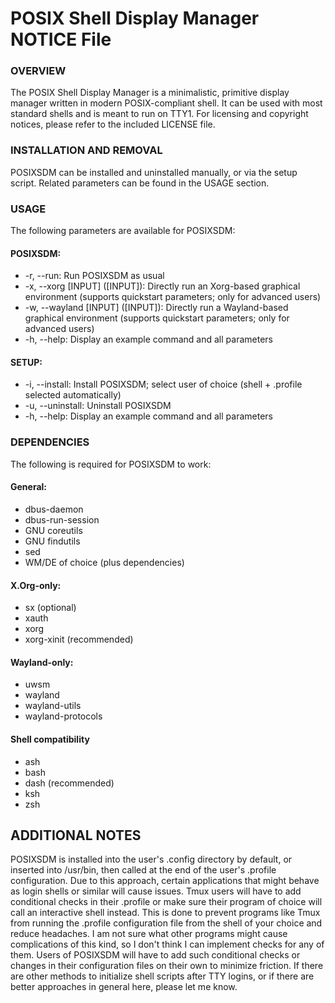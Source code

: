 # POSIX Shell Display Manager NOTICE File

### OVERVIEW
The POSIX Shell Display Manager is a minimalistic, primitive display manager written in modern POSIX-compliant shell.
It can be used with most standard shells and is meant to run on TTY1.
For licensing and copyright notices, please refer to the included LICENSE file.

### INSTALLATION AND REMOVAL
POSIXSDM can be installed and uninstalled manually, or via the setup script.
Related parameters can be found in the USAGE section.

### USAGE
The following parameters are available for POSIXSDM:

#### POSIXSDM:
- -r, --run: Run POSIXSDM as usual
- -x, --xorg [INPUT] ([INPUT]): Directly run an Xorg-based graphical environment (supports quickstart parameters; only for advanced users)
- -w, --wayland [INPUT] ([INPUT]): Directly run a Wayland-based graphical environment (supports quickstart parameters; only for advanced users)
- -h, --help: Display an example command and all parameters

#### SETUP:
- -i, --install: Install POSIXSDM; select user of choice (shell + .profile selected automatically)
- -u, --uninstall: Uninstall POSIXSDM
- -h, --help: Display an example command and all parameters

### DEPENDENCIES
The following is required for POSIXSDM to work:

#### General:
- dbus-daemon
- dbus-run-session
- GNU coreutils
- GNU findutils
- sed
- WM/DE of choice (plus dependencies)

#### X.Org-only:
- sx (optional)
- xauth
- xorg
- xorg-xinit (recommended)

#### Wayland-only:
- uwsm
- wayland
- wayland-utils
- wayland-protocols

#### Shell compatibility
- ash
- bash
- dash (recommended)
- ksh
- zsh

## ADDITIONAL NOTES
POSIXSDM is installed into the user's .config directory by default, or inserted into /usr/bin, then called at the end of the user's .profile configuration.
Due to this approach, certain applications that might behave as login shells or similar will cause issues.
Tmux users will have to add conditional checks in their .profile or make sure their program of choice will call an interactive shell instead.
This is done to prevent programs like Tmux from running the .profile configuration file from the shell of your choice and reduce headaches.
I am not sure what other programs might cause complications of this kind, so I don't think I can implement checks for any of them.
Users of POSIXSDM will have to add such conditional checks or changes in their configuration files on their own to minimize friction.
If there are other methods to initialize shell scripts after TTY logins, or if there are better approaches in general here, please let me know.
